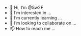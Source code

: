 - 👋 Hi, I’m @5w2F
- 👀 I’m interested in ...
- 🌱 I’m currently learning ...
- 💞️ I’m looking to collaborate on ...
- 📫 How to reach me ...

<!---
5w2F/5w2F is a ✨ special ✨ repository because its `README.md` (this file) appears on your GitHub profile.
You can click the Preview link to take a look at your changes.
--->
